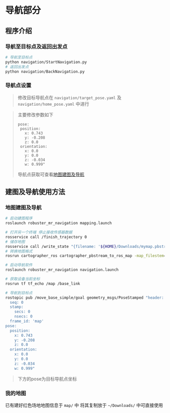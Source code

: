 # 导航部分
## 程序介绍
### 导航至目标点及返回出发点
```bash
# 导航至目标点
python navigation/StartNavigation.py
# 返回出发点
python navigation/BackNavigation.py
```
### 导航点设置
> 修改目标导航点在 `navigation/target_pose.yaml` 及 `navigation/home_pose.yaml` 中进行

> 主要修改参数如下
> ```
> pose:
>  position: 
>    x: 0.743
>    y: -0.208
>    z: 0.0
>  orientation: 
>    x: 0.0
>    y: 0.0
>    z: -0.034
>    w: 0.999"
> ```
> 导航点获取可查看[地图建图及导航](###地图建图及导航)

## 建图及导航使用方法
### 地图建图及导航
```bash
# 启动建图程序
roslaunch robuster_mr_navigation mapping.launch

# 打开另一个终端 停止接收传感器数据
rosservice call /finish_trajectory 0
# 储存地图
rosservice call /write_state "{filename: '${HOME}/Downloads/mymap.pbstream'}"
# 转换地图格式
rosrun cartographer_ros cartographer_pbstream_to_ros_map -map_filestem={HOME}/Downloads/mymap -pbstream_filename=/home/robuster/Downloads/mymap.pbstream -resolution=0.05

# 启动导航软件
roslaunch robuster_mr_navigation navigation.launch

# 获取设备当前坐标
rosrun tf tf_echo /map /base_link

# 导航到目标点
rostopic pub /move_base_simple/goal geometry_msgs/PoseStamped "header:
  seq: 0
  stamp: 
    secs: 0
    nsecs: 0
  frame_id: 'map'
pose:
  position: 
    x: 0.743
    y: -0.208
    z: 0.0
  orientation: 
    x: 0.0
    y: 0.0
    z: -0.034
    w: 0.999"
```
> 下方的pose为目标导航点坐标

### 我的地图
已有建好红色场地地图信息于 `map/` 中 将其复制放于 `~/Downloads/` 中可直接使用